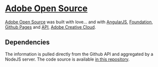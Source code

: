 [Adobe Open Source](http://adobe.github.com)
=======================

[Adobe Open Source](http://adobe.github.com) was built with love... and with [AngularJS](http://angularjs.org/), [Foundation](http://foundation.zurb.com/), [Github Pages](http://pages.github.com/) and [API](http://developer.github.com/v3/), [Adobe Creative Cloud](http://www.adobe.com/products/creativecloud.html).

## Dependencies

The information is pulled directly from the Github API and aggregated by a NodeJS server. The code source is available [in this repository](https://github.com/kimchouard/server.adobe.github.com).